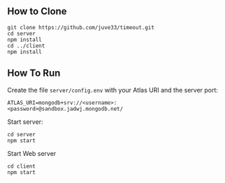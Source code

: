 ## How to Clone
```
git clone https://github.com/juve33/timeout.git
cd server
npm install
cd ../client
npm install
```

## How To Run
Create the file `server/config.env` with your Atlas URI and the server port:
```
ATLAS_URI=mongodb+srv://<username>:<password>@sandbox.jadwj.mongodb.net/
```

Start server:
```
cd server
npm start
```

Start Web server
```
cd client
npm start
```
